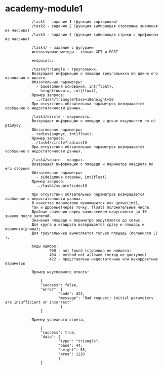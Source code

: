 # academy-module1

                /task1 - задание 1 (функция сортировки)
                /task2 - задание 2 (функция выбирающая строковые значения из массива)
                /task3 - задание 3 (функция выбирающая строки с префиксом из массива)

                /task4/ - задание с фугурами
                используемые методы - только GET и POST
                 
                endpoints:
                 
                /task4/triangle - треугольник.
                Возвращает информацию о площади треугольника по длине его основания и высоте.
                Обязательные параметры:
                  - base(длина основания, int|float),
                  - height(высота, int|float),
                Пример запроса:
                  ../task4/triangle?base=10&height=50
                При отсутствии обязательных параметров возмращается сообщение о недостаточности данных.
                
                /task4/circle - окружность.
                Возвращает информацию о площади и длине окружности по её радиусу
                Обязательные параметры:
                - radius(радиус, int|float).
                Пример запроса:
                ../task4/circle?radius=10
                При отсутствии обязательных параметров возмращается сообщение о недостаточности данных.    
                
                /task4/square - квадрат.
                Возвращает информацию о площади и периметре квадрата по его стороне
                Обязательные параметры:
                  - side(длина стороны, int|float).
                Пример запроса:
                  ../task4/square?side=10
                  
                При отсутствии обязательных параметров возмращается сообщение о недостаточности данных.
                В качестве параметров принимаются как целые(int), 
                так и дробные(через точку, float) положительные числа. 
                Дробные значения перед вычислением округляются до 10 знаков после запятой.
                Значения площади и периметра округляются до сотых.
                Для круга и квадрата возвращается сразу и площадь и периметр(длина);
                Для треугольника вычисляется только площадь (поленился ;) ).

                Коды ошибок: 
                        400 - not found (страница не найдена)
                        404 - method not allowed (метод не доступен)
                        422 - представлены недостаточные или некорректные параметры

                Пример неуспешного ответа: 

                    {
                    "success": false,
                    "error": {
                            "code": 422,
                            "message": "Bad request: initial parameters are insufficient or incorrect"
                             }
                    }

                Пример успешного ответа: 

                    {
                    "success": true,
                    "data": {
                            "type": "triangle",
                            "base": 44,
                            "height": 55,
                            "area": 1210
                            }
                    }
